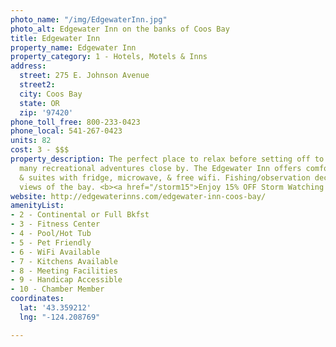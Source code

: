 ```yaml
---
photo_name: "/img/EdgewaterInn.jpg"
photo_alt: Edgewater Inn on the banks of Coos Bay
title: Edgewater Inn
property_name: Edgewater Inn
property_category: 1 - Hotels, Motels & Inns
address:
  street: 275 E. Johnson Avenue
  street2: 
  city: Coos Bay
  state: OR
  zip: '97420'
phone_toll_free: 800-233-0423
phone_local: 541-267-0423
units: 82
cost: 3 - $$$
property_description: The perfect place to relax before setting off to explore the
  many recreational adventures close by. The Edgewater Inn offers comfortable rooms
  & suites with fridge, microwave, & free wifi. Fishing/observation deck offers beautiful
  views of the bay. <b><a href="/storm15">Enjoy 15% OFF Storm Watching Lodging Special!</a></b>
website: http://edgewaterinns.com/edgewater-inn-coos-bay/
amenityList:
- 2 - Continental or Full Bkfst
- 3 - Fitness Center
- 4 - Pool/Hot Tub
- 5 - Pet Friendly
- 6 - WiFi Available
- 7 - Kitchens Available
- 8 - Meeting Facilities
- 9 - Handicap Accessible
- 10 - Chamber Member
coordinates:
  lat: '43.359212'
  lng: "-124.208769"

---
```

